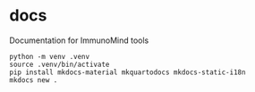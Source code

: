 # docs

Documentation for ImmunoMind tools

```
python -m venv .venv
source .venv/bin/activate
pip install mkdocs-material mkquartodocs mkdocs-static-i18n
mkdocs new .
```